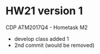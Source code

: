 # HW21 version 1
CDP ATM2017Q4 - Hometask M2
+ develop class added 1
+ 2nd commit (would be removed)